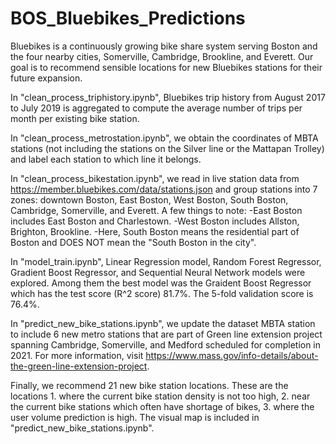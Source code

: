 # BOS_Bluebikes_Predictions

Bluebikes is a continuously growing bike share system serving Boston and the four nearby cities, Somerville, Cambridge, Brookline, and Everett. Our goal is to recommend sensible locations for new Bluebikes stations for their future expansion. 

In "clean_process_triphistory.ipynb", Bluebikes trip history from August 2017 to July 2019 is aggregated to compute the average number of trips per month per existing bike station. 

In "clean_process_metrostation.ipynb", we obtain the coordinates of MBTA stations (not including the stations on the Silver line or the Mattapan Trolley) and label each station to which line it belongs. 

In "clean_process_bikestation.ipynb", we read in live station data from https://member.bluebikes.com/data/stations.json and group stations into 7 zones: downtown Boston, East Boston, West Boston, South Boston, Cambridge, Somerville, and Everett.
A few things to note: 
-East Boston includes East Boston and Charlestown.
-West Boston includes Allston, Brighton, Brookline.
-Here, South Boston means the residential part of Boston and DOES NOT mean the "South Boston in the city".

In "model_train.ipynb", Linear Regression model, Random Forest Regressor, Gradient Boost Regressor, and Sequential Neural Network models were explored. Among them the best model was the Graident Boost Regressor which has the test score (R^2 score) 81.7%. The 5-fold validation score is 76.4%. 

In "predict_new_bike_stations.ipynb", we update the dataset MBTA station to include 6 new metro stations that are part of Green line extension project spanning Cambridge, Somerville, and Medford scheduled for completion in 2021. For more information, visit https://www.mass.gov/info-details/about-the-green-line-extension-project. 

Finally, we recommend 21 new bike station locations. These are the locations 1. where the current bike station density is not too high, 2. near the current bike stations which often have shortage of bikes, 3. where the user volume prediction is high. 
The visual map is included in "predict_new_bike_stations.ipynb".  

